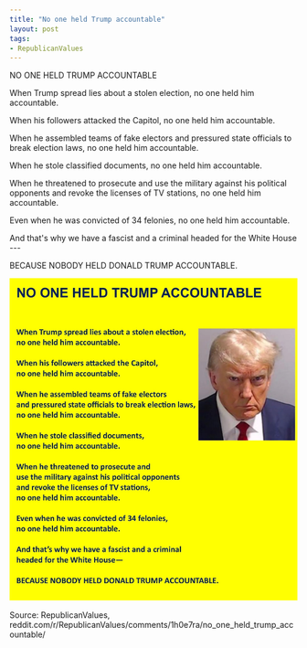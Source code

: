 ```yaml
---
title: "No one held Trump accountable"
layout: post
tags:
- RepublicanValues
---
```


NO ONE HELD TRUMP ACCOUNTABLE

When Trump spread lies about a stolen election, no one held him accountable.

When his followers attacked the Capitol, no one held him accountable.

When he assembled teams of fake electors and pressured state officials to break election laws, no one held him accountable.

When he stole classified documents, no one held him accountable.

When he threatened to prosecute and use the military against his political opponents and revoke the licenses of TV stations, no one held him accountable.

Even when he was convicted of 34 felonies, no one held him accountable.

And that's why we have a fascist and a criminal headed for the White House ---

BECAUSE NOBODY HELD DONALD TRUMP ACCOUNTABLE.

![No one held Trump accountable](/assets/2024-11-26-republicanvalues.jpg "No one held Trump accountable")

Source: RepublicanValues, reddit.com/r/RepublicanValues/comments/1h0e7ra/no_one_held_trump_accountable/
